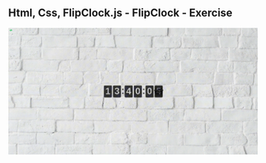 Html, Css, FlipClock.js - FlipClock - Exercise
---

![FlipClock](https://github.com/r4nd3l/FlipClock/blob/master/img/sample.gif)
